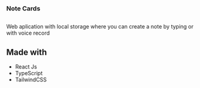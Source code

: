 ### Note Cards

##
Web aplication with local storage where you can create a note by typing or with voice record

## Made with

- React Js
- TypeScript
- TailwindCSS
  
